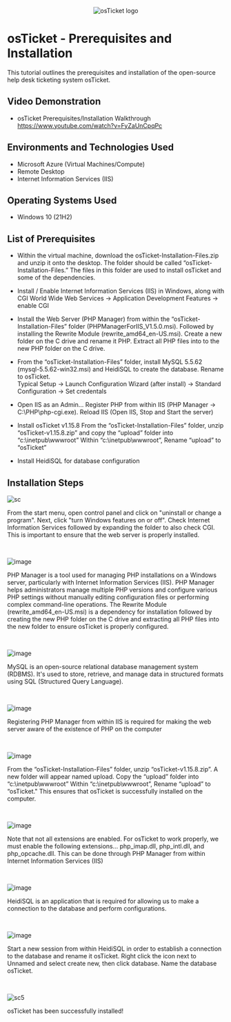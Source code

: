 <p align="center">
<img src="https://i.imgur.com/Clzj7Xs.png" alt="osTicket logo"/>
</p>

<h1>osTicket - Prerequisites and Installation</h1>
This tutorial outlines the prerequisites and installation of the open-source help desk ticketing system osTicket.<br />


<h2>Video Demonstration</h2>

- osTicket Prerequisites/Installation Walkthrough https://www.youtube.com/watch?v=FyZaUnCpqPc

<h2>Environments and Technologies Used</h2>

- Microsoft Azure (Virtual Machines/Compute)
- Remote Desktop
- Internet Information Services (IIS)

<h2>Operating Systems Used </h2>

- Windows 10</b> (21H2)

<h2>List of Prerequisites</h2>

- Within the virtual machine, download the osTicket-Installation-Files.zip and unzip it onto the desktop. The folder should be called “osTicket-Installation-Files.”
 The files in this folder are used to install osTicket and some of the dependencies.

- Install / Enable Internet Information Services (IIS) in Windows, along with CGI
World Wide Web Services -> Application Development Features -> enable CGI

- Install the Web Server (PHP Manager) from within the “osTicket-Installation-Files” folder (PHPManagerForIIS_V1.5.0.msi). Followed by installing the Rewrite Module (rewrite_amd64_en-US.msi). Create a new folder on the C drive and rename it PHP. Extract all PHP files into to the new PHP folder on the C drive.
 

- From the “osTicket-Installation-Files” folder, install MySQL 5.5.62 (mysql-5.5.62-win32.msi) and HeidiSQL to create the database. Rename to osTicket.  
Typical Setup ->
Launch Configuration Wizard (after install) ->
Standard Configuration ->
Set credentals 

- Open IIS as an Admin... Register PHP from within IIS (PHP Manager -> C:\PHP\php-cgi.exe). Reload IIS (Open IIS, Stop and Start the server)

- Install osTicket v1.15.8
From the “osTicket-Installation-Files” folder, unzip “osTicket-v1.15.8.zip” and copy the “upload” folder into “c:\inetpub\wwwroot”
Within “c:\inetpub\wwwroot”, Rename “upload” to “osTicket”

- Install HeidiSQL for database configuration

<h2>Installation Steps</h2>

<p>

 ![sc](https://github.com/user-attachments/assets/7e265625-d5d8-4986-9df0-9c95b348119b)

</p>
<p>
From the start menu, open control panel and click on "uninstall or change a program". Next, click "turn Windows features on or off". Check Internet Information Services followed by expanding the folder to also check CGI. This is important to ensure that the web server is properly installed. 
</p>
<br />

<p>

 ![image](https://github.com/user-attachments/assets/bfd7ff86-3571-4065-8b2b-3dfb87dd681f)

</p>
<p>
 PHP Manager is a tool used for managing PHP installations on a Windows server, particularly with Internet Information Services (IIS). PHP Manager helps administrators manage multiple PHP versions and configure various PHP settings without manually editing configuration files or performing complex command-line operations. The Rewrite Module (rewrite_amd64_en-US.msi) is a dependency for installation followed by creating the new PHP folder on the C drive and extracting all PHP files into the new folder to ensure osTicket is properly configured. 

</p>
<br />

<p>

 ![image](https://github.com/user-attachments/assets/5aa0e194-5c93-4076-9c33-8a4a81a69b8e)

</p>
<p>
MySQL is an open-source relational database management system (RDBMS). It's used to store, retrieve, and manage data in structured formats using SQL (Structured Query Language).  
</p>
<br />


<p>

 ![image](https://github.com/user-attachments/assets/1b0b9a9c-a76f-4968-8bb1-8170c1e3125a)

</p>
<p>
Registering PHP Manager from within IIS is required for making the web server aware of the existence of PHP on the computer
</p>
<br />

<p>

 ![image](https://github.com/user-attachments/assets/a79a4808-c7c6-4237-9732-115db357d10c)

</p>
<p>
From the “osTicket-Installation-Files” folder, unzip “osTicket-v1.15.8.zip”. A new folder will appear named upload. Copy the “upload” folder into “c:\inetpub\wwwroot”
Within “c:\inetpub\wwwroot”, Rename “upload” to “osTicket." This ensures that osTicket is successfully installed on the computer. 

</p>
<br />

<p>

![image](https://github.com/user-attachments/assets/ab35a793-8626-44e4-b050-dab275a83014)


</p>
<p>

Note that not all extensions are enabled. For osTicket to work properly, we must enable the following extensions... php_imap.dll, php_intl.dll, and php_opcache.dll. This can be done through PHP Manager from within Internet Information Services (IIS)
  

</p>
<br />

<p>

<p>

![image](https://github.com/user-attachments/assets/3485f7bb-1aa4-4e62-a993-4f88ff96b489)

</p>
<p>

HeidiSQL is an application that is required for allowing us to make a connection to the database and perform configurations.  

</p>
<br />

<p>

![image](https://github.com/user-attachments/assets/2f8f2683-5199-41a7-8443-592b12f6b87d)

</p>
<p>

Start a new session from within HeidiSQL in order to establish a connection to the database and rename it osTicket. Right click the icon next to Unnamed and select create new, then click database. Name the database osTicket. 
  
</p>
<br />

<p>

<p>

![sc5](https://github.com/user-attachments/assets/79bdbc68-dab7-42f6-a237-24949c807afd)

</p>
<p>

osTicket has been successfully installed! 
  
</p>
<br />

<p>
